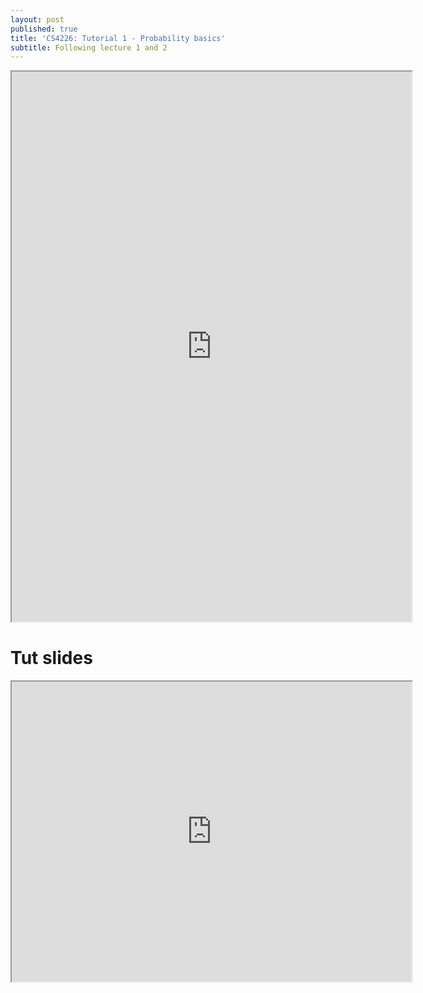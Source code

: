 ```yaml
---
layout: post
published: true
title: 'CS4226: Tutorial 1 - Probability basics'
subtitle: Following lecture 1 and 2
---
```

<iframe src="https://drive.google.com/file/d/1N77_zg13OpUJS3f9SLcIX5E0Jhe0EQQZ/preview" width="640" height="880" allow="autoplay"></iframe>


# Tut slides
<iframe src="https://drive.google.com/file/d/1LgthphjiPlbHpnJqWcVCdAF4ZrnC4a0c/preview" width="640" height="480" allow="autoplay"></iframe>